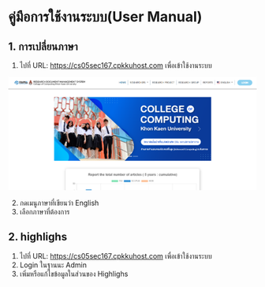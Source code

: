 # **คู่มือการใช้งานระบบ(User Manual)**

## 1. การเปลี่ยนภาษา 
1. ไปที่ URL: https://cs05sec167.cpkkuhost.com เพื่อเข้าใช้งานระบบ

![Home](doc\image_manual\Home.png)

2. กดเมนูภาษาที่เขียนว่า English
3. เลือกภาษาที่ต้องการ

## 2. highlighs
1.  ไปที่ URL: https://cs05sec167.cpkkuhost.com เพื่อเข้าใช้งานระบบ
2.  Login ในฐานนะ Admin
3.  เพิ่มหรือแก้ไขข้อมูลในส่วนของ Highlighs 
